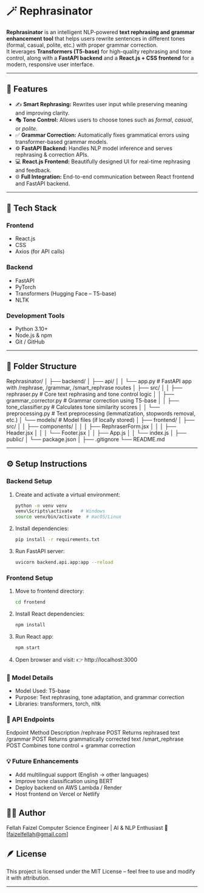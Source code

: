 # 🪄 Rephrasinator

**Rephrasinator** is an intelligent NLP-powered **text rephrasing and grammar enhancement tool** that helps users rewrite sentences in different tones (formal, casual, polite, etc.) with proper grammar correction.  
It leverages **Transformers (T5-base)** for high-quality rephrasing and tone control, along with a **FastAPI backend** and a **React.js + CSS frontend** for a modern, responsive user interface.

---

## 🚀 Features

- ✍️ **Smart Rephrasing:** Rewrites user input while preserving meaning and improving clarity.  
- 🎭 **Tone Control:** Allows users to choose tones such as *formal*, *casual*, or *polite*.  
- ✅ **Grammar Correction:** Automatically fixes grammatical errors using transformer-based grammar models.  
- ⚙️ **FastAPI Backend:** Handles NLP model inference and serves rephrasing & correction APIs.  
- 💻 **React.js Frontend:** Beautifully designed UI for real-time rephrasing and feedback.  
- 🌐 **Full Integration:** End-to-end communication between React frontend and FastAPI backend.  

---

## 🧩 Tech Stack

### **Frontend**
- React.js  
- CSS  
- Axios (for API calls)

### **Backend**
- FastAPI  
- PyTorch  
- Transformers (Hugging Face – T5-base)  
- NLTK  

### **Development Tools**
- Python 3.10+  
- Node.js & npm  
- Git / GitHub  

---

## 📁 Folder Structure

Rephrasinator/
│
├── backend/
│ ├── api/
│ │ └── app.py # FastAPI app with /rephrase, /grammar, /smart_rephrase routes
│ ├── src/
│ │ ├── rephraser.py # Core text rephrasing and tone control logic
│ │ ├── grammar_corrector.py # Grammar correction using T5-base
│ │ ├── tone_classifier.py # Calculates tone similarity scores
│ │ └── preprocessing.py # Text preprocessing (lemmatization, stopwords removal, etc.)
│ └── models/ # Model files (if locally stored)
│
├── frontend/
│ ├── src/
│ │ ├── components/
│ │ │ ├── RephraserForm.jsx
│ │ │ ├── Header.jsx
│ │ │ └── Footer.jsx
│ │ ├── App.js
│ │ └── index.js
│ ├── public/
│ └── package.json
│
├── .gitignore
└── README.md


---

## ⚙️ Setup Instructions

### **Backend Setup**
1. Create and activate a virtual environment:
   ```bash
   python -m venv venv
   venv\Scripts\activate   # Windows
   source venv/bin/activate  # macOS/Linux

2. Install dependencies:
    ```bash
    pip install -r requirements.txt

3. Run FastAPI server:
    ```bash
    uvicorn backend.api.app:app --reload

### **Frontend Setup**
1. Move to frontend directory:
    ```bash
    cd frontend

2. Install React dependencies:
    ```bash
    npm install


3. Run React app:
    ```bash
    npm start


4. Open browser and visit:
👉 http://localhost:3000

### **🧠 Model Details**

- Model Used: T5-base
- Purpose: Text rephrasing, tone adaptation, and grammar correction
- Libraries: transformers, torch, nltk

### **🧪 API Endpoints**
Endpoint	Method	Description
/rephrase	POST	Returns rephrased text
/grammar	POST	Returns grammatically corrected text
/smart_rephrase	POST	Combines tone control + grammar correction

### **💡 Future Enhancements**

- Add multilingual support (English → other languages)
- Improve tone classification using BERT
- Deploy backend on AWS Lambda / Render
- Host frontend on Vercel or Netlify

## **👨‍💻 Author**

Fellah Faizel
Computer Science Engineer | AI & NLP Enthusiast
📧 [faizelfellah@gmail.com]

## **🪶 License**

This project is licensed under the MIT License – feel free to use and modify it with attribution.


---